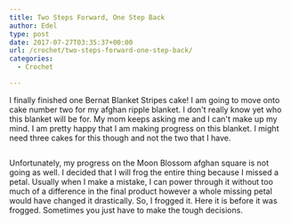 ```yaml
---
title: Two Steps Forward, One Step Back
author: Edel
type: post
date: 2017-07-27T03:35:37+00:00
url: /crochet/two-steps-forward-one-step-back/
categories:
  - Crochet

---
```

I finally finished one Bernat Blanket Stripes cake! I am going to move onto cake number two for my afghan ripple blanket. I don't really know yet who this blanket will be for. My mom keeps asking me and I can't make up my mind. I am pretty happy that I am making progress on this blanket. I might need three cakes for this though and not the two that I have.

<img data-attachment-id="618" data-permalink="http://edelgrace.me/blog/crochet/two-steps-forward-one-step-back/attachment/20170723_205948/" data-orig-file="https://i1.wp.com/edelgrace.me/blog/wp-content/uploads/2017/07/20170723_205948.jpg?fit=1000%2C563" data-orig-size="1000,563" data-comments-opened="1" data-image-meta="{&quot;aperture&quot;:&quot;2.4&quot;,&quot;credit&quot;:&quot;&quot;,&quot;camera&quot;:&quot;LG-K210&quot;,&quot;caption&quot;:&quot;&quot;,&quot;created_timestamp&quot;:&quot;1500843587&quot;,&quot;copyright&quot;:&quot;&quot;,&quot;focal_length&quot;:&quot;3.18&quot;,&quot;iso&quot;:&quot;250&quot;,&quot;shutter_speed&quot;:&quot;0.05&quot;,&quot;title&quot;:&quot;&quot;,&quot;orientation&quot;:&quot;1&quot;}" data-image-title="20170723_205948" data-image-description="" data-medium-file="https://i1.wp.com/edelgrace.me/blog/wp-content/uploads/2017/07/20170723_205948.jpg?fit=300%2C169" data-large-file="https://i1.wp.com/edelgrace.me/blog/wp-content/uploads/2017/07/20170723_205948.jpg?fit=663%2C373" src="https://i1.wp.com/edelgrace.me/blog/wp-content/uploads/2017/07/20170723_205948.jpg?resize=663%2C373" alt="" class="aligncenter size-full wp-image-618" srcset="https://i1.wp.com/edelgrace.me/blog/wp-content/uploads/2017/07/20170723_205948.jpg?w=1000 1000w, https://i1.wp.com/edelgrace.me/blog/wp-content/uploads/2017/07/20170723_205948.jpg?resize=300%2C169 300w, https://i1.wp.com/edelgrace.me/blog/wp-content/uploads/2017/07/20170723_205948.jpg?resize=768%2C432 768w, https://i1.wp.com/edelgrace.me/blog/wp-content/uploads/2017/07/20170723_205948.jpg?resize=982%2C553 982w, https://i1.wp.com/edelgrace.me/blog/wp-content/uploads/2017/07/20170723_205948.jpg?resize=400%2C225 400w" sizes="(max-width: 663px) 100vw, 663px" data-recalc-dims="1" />

Unfortunately, my progress on the Moon Blossom afghan square is not going as well. I decided that I will frog the entire thing because I missed a petal. Usually when I make a mistake, I can power through it without too much of a difference in the final product however a whole missing petal would have changed it drastically. So, I frogged it. Here it is before it was frogged. Sometimes you just have to make the tough decisions.

<img data-attachment-id="619" data-permalink="http://edelgrace.me/blog/crochet/two-steps-forward-one-step-back/attachment/20170723_112410/" data-orig-file="https://i1.wp.com/edelgrace.me/blog/wp-content/uploads/2017/07/20170723_112410.jpg?fit=1000%2C563" data-orig-size="1000,563" data-comments-opened="1" data-image-meta="{&quot;aperture&quot;:&quot;2.4&quot;,&quot;credit&quot;:&quot;&quot;,&quot;camera&quot;:&quot;LG-K210&quot;,&quot;caption&quot;:&quot;&quot;,&quot;created_timestamp&quot;:&quot;1500809050&quot;,&quot;copyright&quot;:&quot;&quot;,&quot;focal_length&quot;:&quot;3.18&quot;,&quot;iso&quot;:&quot;250&quot;,&quot;shutter_speed&quot;:&quot;0.05&quot;,&quot;title&quot;:&quot;&quot;,&quot;orientation&quot;:&quot;1&quot;}" data-image-title="20170723_112410" data-image-description="" data-medium-file="https://i1.wp.com/edelgrace.me/blog/wp-content/uploads/2017/07/20170723_112410.jpg?fit=300%2C169" data-large-file="https://i1.wp.com/edelgrace.me/blog/wp-content/uploads/2017/07/20170723_112410.jpg?fit=663%2C373" src="https://i1.wp.com/edelgrace.me/blog/wp-content/uploads/2017/07/20170723_112410.jpg?resize=663%2C373" alt="" class="aligncenter size-large wp-image-619" srcset="https://i1.wp.com/edelgrace.me/blog/wp-content/uploads/2017/07/20170723_112410.jpg?w=1000 1000w, https://i1.wp.com/edelgrace.me/blog/wp-content/uploads/2017/07/20170723_112410.jpg?resize=300%2C169 300w, https://i1.wp.com/edelgrace.me/blog/wp-content/uploads/2017/07/20170723_112410.jpg?resize=768%2C432 768w, https://i1.wp.com/edelgrace.me/blog/wp-content/uploads/2017/07/20170723_112410.jpg?resize=982%2C553 982w, https://i1.wp.com/edelgrace.me/blog/wp-content/uploads/2017/07/20170723_112410.jpg?resize=400%2C225 400w" sizes="(max-width: 663px) 100vw, 663px" data-recalc-dims="1" />